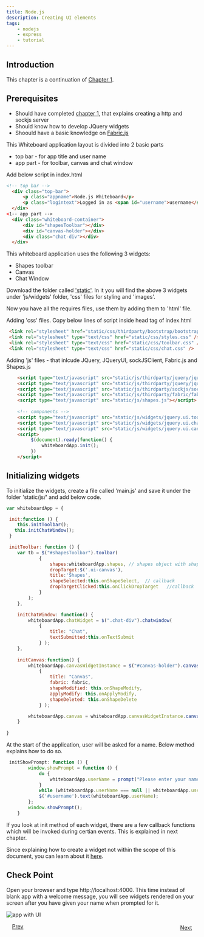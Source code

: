 ```yaml
---
title: Node.js
description: Creating UI elements
tags:
    - nodejs
    - express
    - tutorial
---
```


## Introduction

This chapter is a continuation of [Chapter 1](/frameworks/nodejs/nodejs-tutorial/step01-developing-nodejs-app.html). 

## Prerequisites


+  Should have completed [chapter 1](/frameworks/nodejs/nodejs-tutorial/step01-developing-nodejs-app.html), that explains creating a http and sockjs server
+  Should know how to develop JQuery widgets
+  Shoould have a basic knowledge on [Fabric.js](http://fabricjs.com/)
  
This Whiteboard application layout is divided into 2 basic parts

+  top bar - for app title and user name
+  app part - for toolbar, canvas and chat window

Add below script in index.html 
```html
<!-- top bar -->
  <div class="top-bar">
      <p class="appname">Node.js Whiteboard</p>
      <p class="logintext">Logged in as <span id="username">username</span></p>
  </div>
<1-- app part -->
  <div class="whiteboard-container">
      <div id="shapesToolbar"></div>
      <div id="canvas-holder"></div>
      <div class="chat-div"></div>
  </div>

```
  
This whiteboard application uses the following 3 widgets:

+ Shapes toolbar
+ Canvas
+ Chat Window

Download the folder called ['static'](/nodejs-code/whiteboard/static.zip). In it you will find the above 3 widgets under 'js/widgets' folder, 'css' files for styling and 'images'.

Now you have all the requires files, use them by adding them to 'html' file.

Adding 'css' files.
Copy below lines of script inside head tag of index.html

```html
 <link rel="stylesheet" href="static/css/thirdparty/bootstrap/bootstrap.min.css"  />
 <link rel="stylesheet" type="text/css" href="static/css/styles.css" />
 <link rel="stylesheet" type="text/css" href="static/css/toolbar.css" />
 <link rel="stylesheet" type="text/css" href="static/css/chat.css" />
```

Adding 'js' files - that inlcude JQuery, JQueryUI, sockJSClient, Fabric.js and Shapes.js

```html
    <script type="text/javascript" src="static/js/thirdparty/jquery/jquery-1.8.3.min.js"></script>
    <script type="text/javascript" src="static/js/thirdparty/jquery/jquery-ui-1.9.1.custom.min.js"></script>
    <script type="text/javascript" src="static/js/thirdparty/sockjs/sockjs.min.js"></script>
    <script type="text/javascript" src="static/js/thirdparty/fabric/fabric-all.js"></script>
    <script type="text/javascript" src="static/js/shapes.js"></script>
    
    <!-- components -->
    <script type="text/javascript" src="static/js/widgets/jquery.ui.toolbar.js"></script>
    <script type="text/javascript" src="static/js/widgets/jquery.ui.chatwindow.js"></script>
    <script type="text/javascript" src="static/js/widgets/jquery.ui.canvas.js"></script>
    <script>
         $(document).ready(function() {
	         whiteboardApp.init();
         })
    </script>
```

## Initializing widgets

To initialize the widgets, create a file called 'main.js' and save it under the folder 'static/js/' and add below code.

```javascript
var whiteboardApp = {

 init:function () {
 	this.initToolbar();
   this.initChatWindow();
 } 

 initToolbar: function () {
    var tb = $("#shapesToolbar").toolbar(
            {
                shapes:whiteboardApp.shapes, // shapes object with shape 'name' and 'iconname' ex: shapes = {  rectangle: {  name: 'rectangle', imagesPath:'/static/images/' } }
                dropTarget:$('.ui-canvas'),
                title:'Shapes',
                shapeSelected:this.onShapeSelect,  // callback
                dropTargetClicked:this.onClickDropTarget   //callback
            }
        );
    },

    initChatWindow: function() {
        whiteboardApp.chatWidget = $(".chat-div").chatwindow(
            {
                title: "Chat",
                textSubmitted:this.onTextSubmit
            } );
    },
    
    initCanvas:function() {
        whiteboardApp.canvasWidgetInstance = $("#canvas-holder").canvas(
            {
                title: "Canvas",
                fabric: fabric,
                shapeModified: this.onShapeModify,
                applyModify: this.onApplyModify,
                shapeDeleted: this.onShapeDelete
            } );

        whiteboardApp.canvas = whiteboardApp.canvasWidgetInstance.canvas("getCanvasInstance");
    }
   
}

```
At the start of the application, user will be asked for a name. Below method explains how to do so.

```javascript
 initShowPrompt: function () {
        window.showPrompt = function () {
            do {
                whiteboardApp.userName = prompt("Please enter your name( 4 to 15 chars)");
            }
            while (whiteboardApp.userName === null || whiteboardApp.userName.length < 4 || whiteboardApp.userName.length > 15);
            $('#username').text(whiteboardApp.userName);
        };
        window.showPrompt();
    }

```

If you look at init method of each widget, there are a few callback functions which will be invoked during certian events. This is explained in next chapter.

Since explaining how to create a widget not within the scope of this document, you can learn about it [here](http://net.tutsplus.com/tutorials/javascript-ajax/coding-your-first-jquery-ui-plugin/).

## Check Point

Open your browser and type http://localhost:4000. This time instead of blank app with a welcome message, you will see widgets rendered on your screen after you have given your name when prompted for it.

![app with UI](/images/screenshots/nodejs-whiteboard/whiteboard-01.png)

<p><a class="button-plain"  style="padding: 3px 15px;" href="/frameworks/nodejs/nodejs-tutorial/step01-developing-nodejs-app.html">Prev</a>  <a class="button-plain"  style="padding: 3px 15px; float: right;" href="/frameworks/nodejs/nodejs-tutorial/step03-integrating-shapes-canvas.html">Next</a></p>


